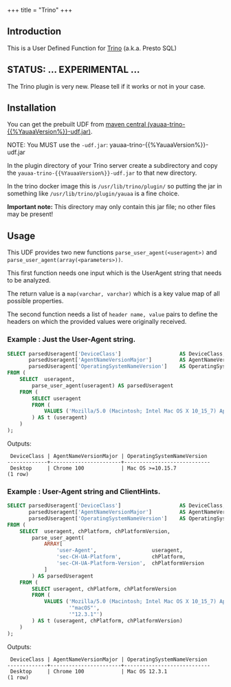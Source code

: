 +++
title = "Trino"
+++
## Introduction
This is a User Defined Function for [Trino](https://trino.io) (a.k.a. Presto SQL)

## STATUS: ... EXPERIMENTAL ...
The Trino plugin is very new.
Please tell if it works or not in your case.

## Installation
You can get the prebuilt UDF from [maven central (yauaa-trino-{{%YauaaVersion%}}-udf.jar)](https://search.maven.org/remotecontent?filepath=nl/basjes/parse/useragent/yauaa-trino/{{%YauaaVersion%}}/yauaa-trino-{{%YauaaVersion%}}-udf.jar).

NOTE: You MUST use the `-udf.jar`: yauaa-trino-{{%YauaaVersion%}}-udf.jar

In the plugin directory of your Trino server create a subdirectory and copy the `yauaa-trino-{{%YauaaVersion%}}-udf.jar` to that new directory.

In the trino docker image this is `/usr/lib/trino/plugin/` so putting the jar in something like `/usr/lib/trino/plugin/yauaa` is a fine choice.

**Important note:** This directory may only contain this jar file; no other files may be present!

## Usage
This UDF provides two new functions `parse_user_agent(<useragent>)` and `parse_user_agent(array(<parameters>))`.

This first function needs one input which is the UserAgent string that needs to be analyzed.

The return value is a `map(varchar, varchar)` which is a key value map of all possible properties.


The second function needs a list of `header name, value` pairs to define the headers on which the provided values were originally received.

### Example : Just the User-Agent string.

```sql
SELECT parsedUseragent['DeviceClass']                   AS DeviceClass,
       parsedUseragent['AgentNameVersionMajor']         AS AgentNameVersionMajor,
       parsedUseragent['OperatingSystemNameVersion']    AS OperatingSystemNameVersion
FROM (
    SELECT  useragent,
        parse_user_agent(useragent) AS parsedUseragent
    FROM (
        SELECT useragent
        FROM (
            VALUES ('Mozilla/5.0 (Macintosh; Intel Mac OS X 10_15_7) AppleWebKit/537.36 (KHTML, like Gecko) Chrome/100.0.4896.60 Safari/537.36')
        ) AS t (useragent)
    )
);
```

Outputs:
```
 DeviceClass | AgentNameVersionMajor | OperatingSystemNameVersion
-------------+-----------------------+----------------------------
 Desktop     | Chrome 100            | Mac OS >=10.15.7
(1 row)
```

### Example : User-Agent string and ClientHints.

```sql
SELECT parsedUseragent['DeviceClass']                   AS DeviceClass,
       parsedUseragent['AgentNameVersionMajor']         AS AgentNameVersionMajor,
       parsedUseragent['OperatingSystemNameVersion']    AS OperatingSystemNameVersion
FROM (
    SELECT  useragent, chPlatform, chPlatformVersion,
        parse_user_agent(
            ARRAY[
                'user-Agent',                  useragent,
                'sec-CH-UA-Platform',          chPlatform,
                'sec-CH-UA-Platform-Version',  chPlatformVersion
            ]
        ) AS parsedUseragent
    FROM (
        SELECT useragent, chPlatform, chPlatformVersion
        FROM (
            VALUES ('Mozilla/5.0 (Macintosh; Intel Mac OS X 10_15_7) AppleWebKit/537.36 (KHTML, like Gecko) Chrome/100.0.4896.60 Safari/537.36',
                    '"macOS"',
                    '"12.3.1"')
        ) AS t (useragent, chPlatform, chPlatformVersion)
    )
);
```

Outputs:
```
 DeviceClass | AgentNameVersionMajor | OperatingSystemNameVersion
-------------+-----------------------+----------------------------
 Desktop     | Chrome 100            | Mac OS 12.3.1
(1 row)
```
